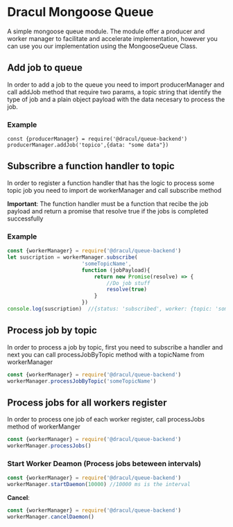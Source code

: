 # Dracul Mongoose Queue

A simple mongoose queue module. The module offer a producer and worker manager to facilitate and accelerate implementation, however you can use you our implementation using the MongooseQueue Class. 


## Add job to queue

In order to add a job to the queue you need to import producerManager and call addJob method that require two params, a topic string that identify the type of job and a plain object payload with the data necesary to process the job.


### Example
```$xslt
const {producerManager} = require('@dracul/queue-backend')
producerManager.addJob('topico',{data: "some data"})
```

## Subscribre a function handler to topic 
In order to register a function handler that has the logic to process some topic job you need to import de workerManager and call subscribe method

**Important**: The function handler must be a function that recibe the job payload and return a promise that resolve true if the jobs is completed successfully

### Example
```js
const {workerManager} = require('@dracul/queue-backend')
let suscription = workerManager.subscribe(
                        'someTopicName', 
                        function (jobPayload){ 
                            return new Promise(resolve) => {
                                //Do job stuff
                                resolve(true)
                            }       
                        })
console.log(suscription)  //{status: 'subscribed', worker: {topic: 'someTopicName', workerInstance: <MongooseQueue>} }
```

## Process job by topic
In order to process a job by topic, first you need to subscribe a handler and next you can call processJobByTopic method with a topicName from workerManager 

```js
const {workerManager} = require('@dracul/queue-backend')
workerManager.processJobByTopic('someTopicName')
```

## Process jobs for all workers register
In order to process one job of each worker register, call processJobs method of workerManger

```js
const {workerManager} = require('@dracul/queue-backend')
workerManager.processJobs()
```

### Start Worker Deamon (Process jobs beteween intervals)

```js
const {workerManager} = require('@dracul/queue-backend')
workerManager.startDaemon(10000) //10000 ms is the interval
```

**Cancel**:

```js
const {workerManager} = require('@dracul/queue-backend')
workerManager.cancelDaemon()
```
